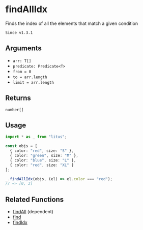 # findAllIdx

Finds the index of all the elements that match a given condition

`Since v1.3.1`

## Arguments

- `arr: T[]`
- `predicate: Predicate<T>`
- `from = 0`
- `to = arr.length`
- `limit = arr.length`

## Returns

`number[]`

## Usage

```ts
import * as _ from "litus";

const objs = [
  { color: "red", size: "S" },
  { color: "green", size: "M" },
  { color: "blue", size: "L" },
  { color: "red", size: "XL" }
];

_.findAllIdx(objs, (el) => el.color === "red");
// => [0, 3]
```

## Related Functions

- [findAll](findAll.md) (dependent)
- [find](find.md)
- [findIdx](findIdx.md)
